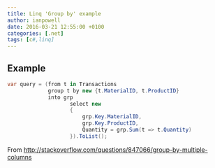 ```yaml
---
title: Linq 'Group by' example
author: ianpowell
date: 2016-03-21 12:55:00 +0100
categories: [.net]
tags: [c#,linq]
---
```


## Example

``` csharp
var query = (from t in Transactions
             group t by new {t.MaterialID, t.ProductID}
             into grp
                    select new
                    {
                        grp.Key.MaterialID,
                        grp.Key.ProductID,
                        Quantity = grp.Sum(t => t.Quantity)
                    }).ToList();
```
From <http://stackoverflow.com/questions/847066/group-by-multiple-columns> 
